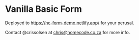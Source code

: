 # Vanilla Basic Form

Deployed to https://hc-form-demo.netlify.app/ for your perusal.

Contact @crissolsen at chris@homecode.co.za for more info.

